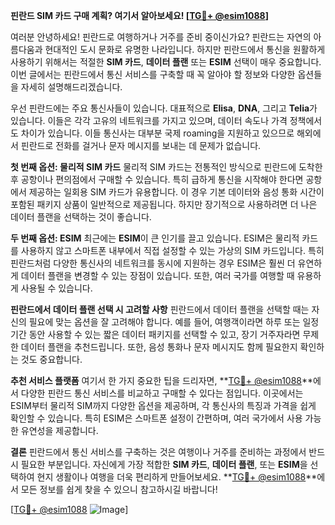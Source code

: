 **핀란드 SIM 카드 구매 계획? 여기서 알아보세요! [[TG💪+ @esim1088](https://t.me/s/esim1088)]**

여러분 안녕하세요! 핀란드로 여행하거나 거주를 준비 중이신가요? 핀란드는 자연의 아름다움과 현대적인 도시 문화로 유명한 나라입니다. 하지만 핀란드에서 통신을 원활하게 사용하기 위해서는 적절한 **SIM 카드**, **데이터 플랜** 또는 **ESIM** 선택이 매우 중요합니다. 이번 글에서는 핀란드에서 통신 서비스를 구축할 때 꼭 알아야 할 정보와 다양한 옵션들을 자세히 설명해드리겠습니다.

우선 핀란드에는 주요 통신사들이 있습니다. 대표적으로 **Elisa**, **DNA**, 그리고 **Telia**가 있습니다. 이들은 각각 고유의 네트워크를 가지고 있으며, 데이터 속도나 가격 정책에서도 차이가 있습니다. 이들 통신사는 대부분 국제 roaming을 지원하고 있으므로 해외에서 핀란드로 전화를 걸거나 문자 메시지를 보내는 데 문제가 없습니다.

**첫 번째 옵션: 물리적 SIM 카드**
물리적 SIM 카드는 전통적인 방식으로 핀란드에 도착한 후 공항이나 편의점에서 구매할 수 있습니다. 특히 급하게 통신을 시작해야 한다면 공항에서 제공하는 일회용 SIM 카드가 유용합니다. 이 경우 기본 데이터와 음성 통화 시간이 포함된 패키지 상품이 일반적으로 제공됩니다. 하지만 장기적으로 사용하려면 더 나은 데이터 플랜을 선택하는 것이 좋습니다.

**두 번째 옵션: ESIM**
최근에는 **ESIM**이 큰 인기를 끌고 있습니다. ESIM은 물리적 카드를 사용하지 않고 스마트폰 내부에서 직접 설정할 수 있는 가상의 SIM 카드입니다. 특히 핀란드처럼 다양한 통신사의 네트워크를 동시에 지원하는 경우 ESIM은 훨씬 더 유연하게 데이터 플랜을 변경할 수 있는 장점이 있습니다. 또한, 여러 국가를 여행할 때 유용하게 사용될 수 있습니다.

**핀란드에서 데이터 플랜 선택 시 고려할 사항**
핀란드에서 데이터 플랜을 선택할 때는 자신의 필요에 맞는 옵션을 잘 고려해야 합니다. 예를 들어, 여행객이라면 하루 또는 일정 기간 동안 사용할 수 있는 짧은 데이터 패키지를 선택할 수 있고, 장기 거주자라면 무제한 데이터 플랜을 추천드립니다. 또한, 음성 통화나 문자 메시지도 함께 필요한지 확인하는 것도 중요합니다.

**추천 서비스 플랫폼**
여기서 한 가지 중요한 팁을 드리자면, **[TG💪+ @esim1088](https://t.me/s/esim1088)**에서 다양한 핀란드 통신 서비스를 비교하고 구매할 수 있다는 점입니다. 이곳에서는 ESIM부터 물리적 SIM까지 다양한 옵션을 제공하며, 각 통신사의 특징과 가격을 쉽게 확인할 수 있습니다. 특히 ESIM은 스마트폰 설정이 간편하며, 여러 국가에서 사용 가능한 유연성을 제공합니다.

**결론**
핀란드에서 통신 서비스를 구축하는 것은 여행이나 거주를 준비하는 과정에서 반드시 필요한 부분입니다. 자신에게 가장 적합한 **SIM 카드**, **데이터 플랜**, 또는 **ESIM**을 선택하여 현지 생활이나 여행을 더욱 편리하게 만들어보세요. **[TG💪+ @esim1088](https://t.me/s/esim1088)**에서 모든 정보를 쉽게 찾을 수 있으니 참고하시길 바랍니다!

[[TG💪+ @esim1088](https://t.me/s/esim1088) ![Image](https://i.postimg.cc/Y0z9fWf4/image.png)]